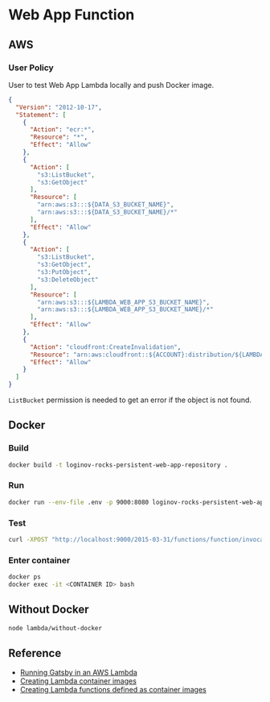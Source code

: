 # Web App Function

## AWS

### User Policy

User to test Web App Lambda locally and push Docker image.

```json
{
  "Version": "2012-10-17",
  "Statement": [
    {
      "Action": "ecr:*",
      "Resource": "*",
      "Effect": "Allow"
    },
    {
      "Action": [
        "s3:ListBucket",
        "s3:GetObject"
      ],
      "Resource": [
        "arn:aws:s3:::${DATA_S3_BUCKET_NAME}",
        "arn:aws:s3:::${DATA_S3_BUCKET_NAME}/*"
      ],
      "Effect": "Allow"
    },
    {
      "Action": [
        "s3:ListBucket",
        "s3:GetObject",
        "s3:PutObject",
        "s3:DeleteObject"
      ],
      "Resource": [
        "arn:aws:s3:::${LAMBDA_WEB_APP_S3_BUCKET_NAME}",
        "arn:aws:s3:::${LAMBDA_WEB_APP_S3_BUCKET_NAME}/*"
      ],
      "Effect": "Allow"
    },
    {
      "Action": "cloudfront:CreateInvalidation",
      "Resource": "arn:aws:cloudfront::${ACCOUNT}:distribution/${LAMBDA_CLOUDFRONT_DISTRIBUTION_ID}",
      "Effect": "Allow"
    }
  ]
}
```

`ListBucket` permission is needed to get an error if the object is not found.

## Docker

### Build

```sh
docker build -t loginov-rocks-persistent-web-app-repository .
```

### Run

```sh
docker run --env-file .env -p 9000:8080 loginov-rocks-persistent-web-app-repository
```

### Test

```sh
curl -XPOST "http://localhost:9000/2015-03-31/functions/function/invocations" -d '{}'
```

### Enter container

```sh
docker ps
docker exec -it <CONTAINER ID> bash
```

## Without Docker

```sh
node lambda/without-docker
```

## Reference

* [Running Gatsby in an AWS Lambda](https://www.jameshill.dev/articles/running-gatsby-within-aws-lambda/)
* [Creating Lambda container images](https://docs.aws.amazon.com/lambda/latest/dg/images-create.html)
* [Creating Lambda functions defined as container images](https://docs.aws.amazon.com/lambda/latest/dg/configuration-images.html)
